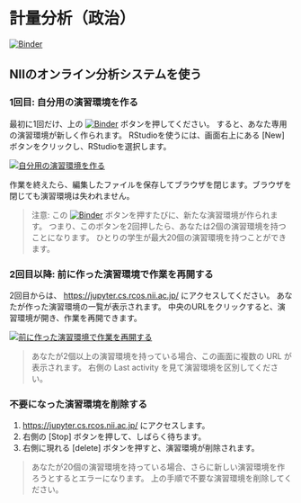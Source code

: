 # 計量分析（政治）

[![Binder](https://binder.cs.rcos.nii.ac.jp/badge_logo.svg)](https://binder.cs.rcos.nii.ac.jp/v2/gh/motemoteclub/conda/HEAD)

## NIIのオンライン分析システムを使う

### 1回目: 自分用の演習環境を作る

最初に1回だけ、上の [![Binder](https://binder.cs.rcos.nii.ac.jp/badge_logo.svg)](https://binder.cs.rcos.nii.ac.jp/v2/gh/motemoteclub/conda/HEAD) ボタンを押してください。
すると、あなた専用の演習環境が新しく作られます。
RStudioを使うには、画面右上にある [New] ボタンをクリックし、RStudioを選択します。

[![自分用の演習環境を作る](https://meatwiki.nii.ac.jp//confluence/download/attachments/67614937/%E7%94%BB%E9%9D%A24.png)](https://meatwiki.nii.ac.jp//confluence/download/attachments/67614937/%E7%94%BB%E9%9D%A24.png)

作業を終えたら、編集したファイルを保存してブラウザを閉じます。ブラウザを閉じても演習環境は失われません。

> 注意: この [![Binder](https://binder.cs.rcos.nii.ac.jp/badge_logo.svg)](https://binder.cs.rcos.nii.ac.jp/v2/gh/motemoteclub/conda/HEAD) ボタンを押すたびに、新たな演習環境が作られます。
> つまり、このボタンを2回押したら、あなたは2個の演習環境を持つことになります。
> ひとりの学生が最大20個の演習環境を持つことができます。

### 2回目以降: 前に作った演習環境で作業を再開する

2回目からは、 https://jupyter.cs.rcos.nii.ac.jp/ にアクセスしてください。
あなたが作った演習環境の一覧が表示されます。
中央のURLをクリックすると、演習環境が開き、作業を再開できます。

[![前に作った演習環境で作業を再開する](https://meatwiki.nii.ac.jp/confluence/download/attachments/67614937/%E7%94%BB%E9%9D%A26.png)](https://meatwiki.nii.ac.jp/confluence/download/attachments/67614937/%E7%94%BB%E9%9D%A26.png)

> あなたが2個以上の演習環境を持っている場合、この画面に複数の URL が表示されます。
> 右側の Last activity を見て演習環境を区別してください。

### 不要になった演習環境を削除する

1. https://jupyter.cs.rcos.nii.ac.jp/ にアクセスします。
1. 右側の [Stop] ボタンを押して、しばらく待ちます。
1. 右側に現れる [delete] ボタンを押すと、演習環境が削除されます。

> あなたが20個の演習環境を持っている場合、さらに新しい演習環境を作ろうとするとエラーになります。
> 上の手順で不要な演習環境を削除してください。

